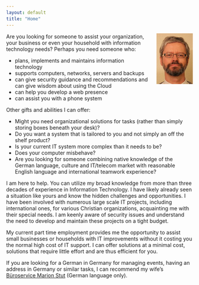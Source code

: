 ```yaml
---
layout: default
title: "Home"
---
```

<img src="images/passbild-98x137px.jpg" alt="portrait of Martin Stut" style="float:right;margin-left:1em;"> 

Are you looking for someone to assist your organization, your business or even your household with information technology needs?  Perhaps you need someone who:

* plans, implements and maintains information technology
* supports computers, networks, servers and backups
* can give security guidance and recommendations and can give wisdom about using the Cloud
* can help you develop a web presence
* can assist you with a phone system

Other gifts and abilities I can offer:

* Might you need organizational solutions for tasks (rather than simply storing boxes beneath your desk)?
* Do you want a system that is tailored to you and not simply an off the shelf product?
* Is your current IT system more complex than it needs to be?
* Does your computer misbehave?
* Are you looking for someone combining native knowledge of the German language, culture and IT/telecom market with reasonable English language and international teamwork experience?

I am here to help.  You can utilize my broad knowledge from more than three decades of experience in Information Technology. I have likely already seen a situation like yours and know the hidden challenges and opportunities.  I have been involved with numerous large scale IT projects, including international ones, for various Christian organizations, acquainting me with their special needs.  I am keenly aware of security issues and understand the need to develop and maintain these projects on a tight budget.

My current part time employment provides me the opportunity to assist small businesses or households with IT improvements without it costing you the normal high cost of IT support.  I can offer solutions at a minimal cost, solutions that require little effort and are thus efficient for you.

If you are looking for a German in Germany for managing events, having an address in Germany or similar tasks, I can recommend my wife’s [Büroservice Marion Stut](http://www.marion-stut.de) (German language only).
